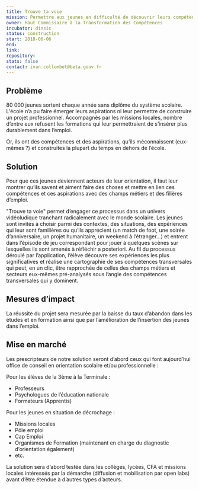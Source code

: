 ```yaml
---
title: Trouve ta voie
mission: Permettre aux jeunes en difficulté de découvrir leurs compétences et leurs aspirations
owner: Haut Commissaire à la Transformation des Compétences
incubator: dinsic
status: construction
start: 2018-06-06
end:
link:
repository:
stats: false
contact: ivan.collombet@beta.gouv.fr
---
```


## Problème

80 000 jeunes sortent chaque année sans diplôme du système scolaire.  L'école n’a pu faire émerger leurs aspirations ni leur permettre de construire un projet professionnel. Accompagnés par les missions locales, nombre d’entre eux refusent les formations qui leur permettraient de s’insérer plus durablement dans l’emploi.

Or, ils ont des compétences et des aspirations, qu’ils méconnaissent (eux-mêmes ?) et construites la plupart du temps en dehors de l’école.
 
## Solution

Pour que ces jeunes deviennent acteurs de leur orientation, il faut leur montrer qu’ils savent et aiment faire des choses et mettre en lien ces compétences et ces aspirations avec des champs métiers et des filières d’emploi.

"Trouve ta voie" permet d’engager ce processus dans un univers vidéoludique tranchant radicalement avec le monde scolaire. Les jeunes sont invités à choisir parmi des contextes, des situations, des expériences qui leur sont familières ou qu’ils apprécient (un match de foot, une soirée d’anniversaire, un projet humanitaire, un weekend à l’étranger…) et entrent dans l’épisode de jeu correspondant pour jouer à quelques scènes sur lesquelles ils sont amenés à réfléchir a posteriori. Au fil du processus déroulé par l’application, l’élève découvre ses expériences les plus significatives et réalise une cartographie de ses compétences transversales qui peut, en un clic, être rapprochée de celles des champs métiers et secteurs eux-mêmes pré-analysés sous l’angle des compétences transversales qui y dominent.
 
## Mesures d’impact

La réussite du projet sera mesurée par la baisse du taux d’abandon dans les études et en formation ainsi que par l’amélioration de l’insertion des jeunes dans l’emploi.
 
## Mise en marché

Les prescripteurs de notre solution seront d’abord ceux qui font aujourd’hui office de conseil en orientation scolaire et/ou professionnelle :

Pour les élèves de la 3ème à la Terminale :
-	Professeurs
-	Psychologues de l’éducation nationale
-	Formateurs (Apprentis)
 
Pour les jeunes en situation de décrochage :
-	Missions locales
-	Pôle emploi
-	Cap Emploi
-	Organismes de Formation (maintenant en charge du diagnostic d’orientation également)
-	etc.
 
La solution sera d’abord testée dans les collèges, lycées, CFA et missions locales intéressés par la démarche (diffusion et mobilisation par open labs) avant d’être étendue à d’autres types d’acteurs.
